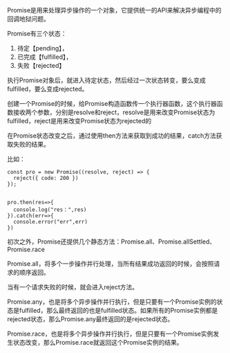 <!--
 * @Author: qingzhuyue qingzhuyue@foxmail.com
 * @Date: 2024-02-04 12:41:09
 * @LastEditors: qingzhuyue qingzhuyue@foxmail.com
 * @LastEditTime: 2024-02-04 15:57:24
 * @FilePath: /blog/javascript/promise.md
 * @Description: 
 * Copyright (c) 2024 by ${qingzhuyue} email: ${qingzhuyue@foxmail.com}, All Rights Reserved.
-->
Promise是用来处理异步操作的一个对象，它提供统一的API来解决异步编程中的回调地狱问题。

Promise有三个状态：
1. 待定【pending】，
2. 已完成【fulfilled】，
3. 失败【rejected】

执行Promise对象后，就进入待定状态，然后经过一次状态转变，要么变成fulfilled，要么变成rejected。

创建一个Promise的时候，给Promise构造函数传一个执行器函数，这个执行器函数接收两个参数，分别是resolve和reject，resolve是用来改变Promise状态为fulfilled，reject是用来改变Promise状态为rejected的

在Promise状态改变之后，通过使用then方法来获取到成功的结果，catch方法获取失败的结果。

比如：
```
const pro = new Promise((resolve, reject) => {
  reject({ code: 200 })
});


pro.then(res=>{
  console.log("res：",res)
}).catch(err=>{
  console.error("err",err)
})
```

初次之外，Promise还提供几个静态方法：Promise.all、Promise.allSettled、Promise.race

Promise.all，将多个一步操作并行处理，当所有结果成功返回的时候，会按照请求的顺序返回。

当有一个请求失败的时候，就会进入reject方法。

Promise.any，也是将多个异步操作并行执行，但是只要有一个Promise实例的状态是fulfilled，那么最终返回的也是fulfilled状态。如果所有的Promise实例都是rejected状态，那么Promise.any最终返回的是rejected状态。

Promise.race，也是将多个异步操作并行执行，但是只要有一个Promise实例发生状态改变，那么Promise.race就返回这个Promise实例的结果。